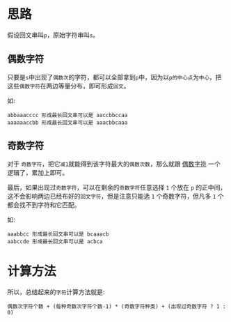 # 思路

假设回文串叫`p`，原始字符串叫`s`。


## 偶数字符

只要是`s`中出现了`偶数次`的字符，都可以全部拿到`p`中，因为以`p的中心点`为`中心`，把这些`偶数字符`在两边等量分布，即可形成`回文`。

如: 
```
abbaaacccc 形成最长回文串可以是 aaccbbccaa
aaaaaaccbb 形成最长回文串可以是 aaacbbcaaa
```

## 奇数字符

对于 `奇数字符`，把它`减1`就能得到该字符最大的`偶数次数`，那么就跟 [偶数字符](##偶数字符) 一个逻辑了，累加上即可。

最后，如果出现过`奇数字符`，可以在剩余的`奇数字符`任意选择 `1` 个放在 `p` 的正中间，这不会影响两边已经布好的`回文字符`，但是注意只能选 `1` 个奇数字符，但凡多 `1` 个都会找不到字符和它匹配。 

如:

```
aaabbcc 形成最长回文串可以是 bcaaacb
aabccde 形成最长回文串可以是 acbca
```

# 计算方法

所以，总结起来的`字符`计算方法就是:

```
偶数次字符个数 + (每种奇数次字符个数-1) * (奇数字符种类) + (出现过奇数字符 ? 1 : 0)
```
